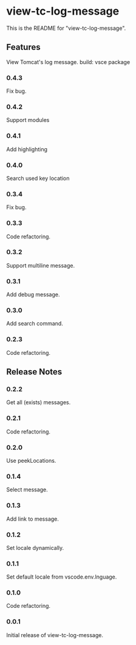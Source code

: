 # view-tc-log-message

This is the README for "view-tc-log-message".

## Features

View Tomcat's log message.
build: vsce package

### 0.4.3

Fix bug.

### 0.4.2

Support modules

### 0.4.1

Add highlighting

### 0.4.0

Search used key location

### 0.3.4

Fix bug.

### 0.3.3

Code refactoring.

### 0.3.2

Support multiline message.

### 0.3.1

Add debug message.

### 0.3.0

Add search command.

### 0.2.3

Code refactoring.

## Release Notes

### 0.2.2

Get all (exists) messages.

### 0.2.1

Code refactoring.

### 0.2.0

Use peekLocations.

### 0.1.4

Select message.

### 0.1.3

Add link to message.

### 0.1.2

Set locale dynamically.

### 0.1.1

Set default locale from vscode.env.lnguage.

### 0.1.0

Code refactoring.

### 0.0.1

Initial release of view-tc-log-message.
